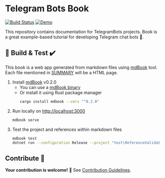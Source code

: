 # Telegram Bots Book

[![Build Status](https://img.shields.io/travis/TelegramBots/book.svg?style=flat-square)](https://travis-ci.org/TelegramBots/book)
[![Demo](https://img.shields.io/badge/live-demo-red.svg?style=flat-square)](https://telegrambots.github.io/book)

This repository contains documentation for TelegramBots projects.
Book is a great example-based tutorial for developing Telegram chat bots 🤖.

## 🔨 Build & Test ✔️

This book is a web app generated from markdown files using [mdBook] tool.
Each file mentioned in [SUMMARY](src/SUMMARY.md) will be a HTML page.

1. Install [mdBook] v0.2.0
    - You can use a [mdBook binary]
    - Or install it using Rust package manager
        ```bash
        cargo install mdbook --vers "^0.2.0"
        ```
1. Run locally on [http://localhost:3000](http://localhost:3000)
    ```bash
    mdbook serve
    ```
1. Test the project and references within markdown files
    ```bash
    mdbook test
    dotnet run --configuration Release --project "test\ReferenceValidator\ReferenceValidator.csproj"
    ```

[mdBook]: https://github.com/rust-lang-nursery/mdBook
[mdBook binary]: https://github.com/rust-lang-nursery/mdBook/releases/tag/v0.2.0

## Contribute 👋

**Your contribution is welcome!** 🙂
See [Contribution Guidelines](CONTRIBUTING.md).